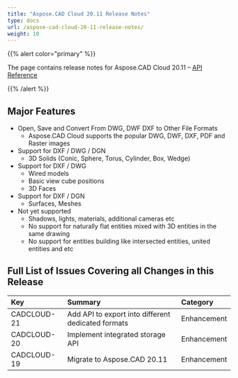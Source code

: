 ```yaml
---
title: "Aspose.CAD Cloud 20.11 Release Notes"
type: docs
url: /aspose-cad-cloud-20-11-release-notes/
weight: 10
---
```


{{% alert color="primary" %}} 

The page contains release notes for Aspose.CAD Cloud 20.11 – [API Reference](https://apireference.aspose.cloud/cad/)

{{% /alert %}} 
## **Major Features**
- Open, Save and Convert From DWG, DWF DXF to Other File Formats
  - Aspose.CAD Cloud supports the popular DWG, DWF, DXF, PDF and Raster images
- Support for DXF / DWG / DGN
  - 3D Solids (Conic, Sphere, Torus, Cylinder, Box, Wedge)
- Support for DXF / DWG
  - Wired models
  - Basic view cube positions
  - 3D Faces
- Support for DXF / DGN
  - Surfaces, Meshes
- Not yet supported
  - Shadows, lights, materials, additional cameras etc
  - No support for naturally flat entities mixed with 3D entities in the same drawing
  - No support for entities building like intersected entities, united entities and etc
## **Full List of Issues Covering all Changes in this Release**

|**Key**|**Summary**|**Category**|
| :- | :- | :- |
| CADCLOUD-21 | Add API to export into different dedicated formats | Enhancement |
| CADCLOUD-20 | Implement integrated storage API | Enhancement |
| CADCLOUD-19 | Migrate to Aspose.CAD 20.11 | Enhancement |